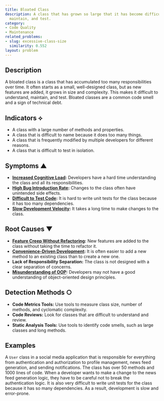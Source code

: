 ```yaml
---
title: Bloated Class
description: A class that has grown so large that it has become difficult to understand,
  maintain, and test.
category:
- Code Quality
- Maintenance
related_problems:
- slug: excessive-class-size
  similarity: 0.552
layout: problem
---
```


## Description
A bloated class is a class that has accumulated too many responsibilities over time. It often starts as a small, well-designed class, but as new features are added, it grows in size and complexity. This makes it difficult to understand, maintain, and test. Bloated classes are a common code smell and a sign of technical debt.

## Indicators ⟡
- A class with a large number of methods and properties.
- A class that is difficult to name because it does too many things.
- A class that is frequently modified by multiple developers for different reasons.
- A class that is difficult to test in isolation.

## Symptoms ▲
- **[Increased Cognitive Load](increased-cognitive-load.md):** Developers have a hard time understanding the class and all its responsibilities.
- **[High Bug Introduction Rate](high-bug-introduction-rate.md):** Changes to the class often have unintended side effects.
- **[Difficult to Test Code](difficult-to-test-code.md):** It is hard to write unit tests for the class because it has too many dependencies.
- **[Slow Development Velocity](slow-development-velocity.md):** It takes a long time to make changes to the class.

## Root Causes ▼
- **[Feature Creep Without Refactoring](feature-creep-without-refactoring.md):** New features are added to the class without taking the time to refactor it.
- **[Convenience-Driven Development](convenience-driven-development.md):** It is often easier to add a new method to an existing class than to create a new one.
- **Lack of Responsibility Separation:** The class is not designed with a clear separation of concerns.
- **[Misunderstanding of OOP](misunderstanding-of-oop.md):** Developers may not have a good understanding of object-oriented design principles.

## Detection Methods ○
- **Code Metrics Tools:** Use tools to measure class size, number of methods, and cyclomatic complexity.
- **Code Reviews:** Look for classes that are difficult to understand and review.
- **Static Analysis Tools:** Use tools to identify code smells, such as large classes and long methods.

## Examples
A `User` class in a social media application that is responsible for everything from authentication and authorization to profile management, news feed generation, and sending notifications. The class has over 50 methods and 1000 lines of code. When a developer wants to make a change to the news feed generation logic, they have to be careful not to break the authentication logic. It is also very difficult to write unit tests for the class because it has so many dependencies. As a result, development is slow and error-prone.
